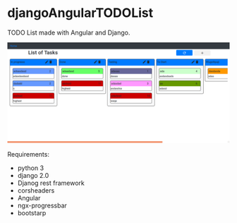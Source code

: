 # djangoAngularTODOList
TODO List made with Angular and Django.


![alt text](https://github.com/amarjeetkapoor1/djangoAngularTODOList/blob/master/images/HomeScreen.png)

Requirements:

* python 3
* django 2.0
* Djanog rest framework
* corsheaders
* Angular
* ngx-progressbar
* bootstarp


